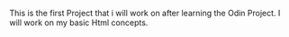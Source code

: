 This is the first Project that i will work on after learning the Odin Project.
I will work on my basic Html concepts.